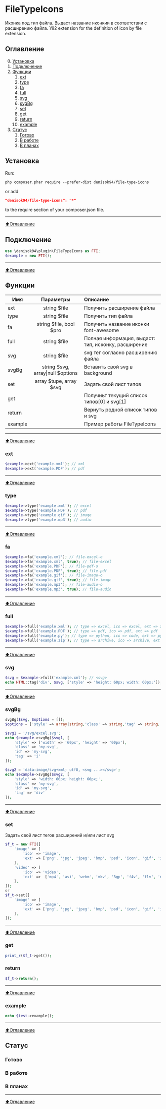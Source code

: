 FileTypeIcons
====

Иконка под тип файла.
Выдаст название иконкии в соответствии с расширению файла.
Yii2 extension for the definition of icon by file extension.

## Оглавление

0. [Установка](#Установка)
1. [Подключение](#Подключение)
2. [Функции](#Функции)
    1. [ext](#ext)
    2. [type](#type)
    3. [fa](#fa)
    4. [full](#full)
    5. [svg](#svg)
    6. [svgBg](#svgBg)
    7. [set](#set)
    8. [get](#get)
    9. [return](#return)
    10. [example](#example)
3. [Статус](#Статус)
    1. [Готово](#Готово)
    2. [В работе](#В-работе)
    3. [В планах](#В-планах)


## Установка

Run:
```
php composer.phar require --prefer-dist denisok94/file-type-icons
```

or add

```json
"denisok94/file-type-icons": "*"
```

to the require section of your composer.json file.

____
[:arrow_up:Оглавление](#Оглавление)

## Подключение

```php
use \denisok94\plugin\FileTypeIcons as FTI;
$example = new FTI();
```
____
[:arrow_up:Оглавление](#Оглавление)

## Функции

| Имя | Параметры | Описание |
|----------------|:---------:|:----------------|
| ext | string $file | Получить расширение файла |
| type | string $file | Получить тип файла |
| fa | string $file, bool $pro | Получить название иконки font-awesome |
| full | string $file | Полная информация, выдаст: тип, исконку, расширение |
| svg | string $file | svg тег согласно расширению файла |
| svgBg | string $svg, array&#124;null $options  | Вставить свой svg в background |
| set | array $tupe, array $svg | Задать свой лист типов|svg |
| get |  | Получиьт текущий список типов[0] и svg[1] |
| return |  | Вернуть родной список типов и svg |
| example |  | Пример работы FileTypeIcons |

____
[:arrow_up:Оглавление](#Оглавление)

### ext

```php
$example->ext('example.xml'); // xml
$example->ext('example.PDF'); // pdf
```
____
[:arrow_up:Оглавление](#Оглавление)


### type

```php
$example->type('example.xml'); // excel
$example->type('example.PDF'); // pdf
$example->type('example.gif'); // image
$example->type('example.mp3'); // audio
```
____
[:arrow_up:Оглавление](#Оглавление)


### fa

```php
$example->fa('example.xml'); // file-excel-o
$example->fa('example.xml', true); // file-excel
$example->fa('example.PDF'); // file-pdf-o
$example->fa('example.PDF', true); // file-pdf
$example->fa('example.gif'); // file-image-o
$example->fa('example.gif', true); // file-image
$example->fa('example.mp3'); // file-audio-o
$example->fa('example.mp3', true); // file-audio
```
____
[:arrow_up:Оглавление](#Оглавление)


### full

```php
$example->full('example.xml'); // type => excel, ico => excel, ext => xml
$example->full('example.PDF'); // type => pdf, ico => pdf, ext => pdf
$example->full('example.py'); // type => python, ico => code, ext => py
$example->full('example.zip'); // type => archive, ico => archive, ext => zip
```
____
[:arrow_up:Оглавление](#Оглавление)


### svg

```php
$svg = $example->full('example.xml'); // <svg>
echo HTML::tag('div', $svg, ['style' => 'height: 60px; width: 60px;']);
```
____
[:arrow_up:Оглавление](#Оглавление)


### svgBg

```php
svgBg($svg, $options = []);
$options = ['style' => array|string,'class' => string,'tag' => string,'id' => string,'txt' => string];

$svg1 = '/svg/excel.svg';
echo $example->svgBg($svg1, [
    'style' => ['width' => '60px', 'height' => '60px'],
    'class' => 'my-svg',
    'id' => 'my-svg',
    'tag' => 'i'
]);

$svg2 = 'data:image/svg+xml; utf8, <svg ...></svg>';
echo $example->svgBg($svg2, [
    'style' => 'width: 60px; height: 60px;',
    'class' => 'my-svg',
    'id' => 'my-svg',
    'tag' => 'div'
]);
```
____
[:arrow_up:Оглавление](#Оглавление)


### set

Задать свой лист тегов расширений и/или лист svg

```php
$f_t = new FTI([
    'image' => [
        'ico' => 'image',
        'ext' => ['png', 'jpg', 'jpeg', 'bmp', 'psd', 'icon', 'gif', 'ico', 'svg', 'webp'],
    ],
    'video' => [
        'ico' => 'video',
        'ext' =>  ['mp4', 'avi', 'webm', 'mkv', '3gp', 'f4v', 'flv', 'moov', 'mov', 'mpeg', 'mpg'],
    ],
]);
or
$f_t->set([
    'image' => [
        'ico' => 'image',
        'ext' => ['png', 'jpg', 'jpeg', 'bmp', 'psd', 'icon', 'gif', 'ico', 'svg', 'webp'],
    ],
]);
```
____
[:arrow_up:Оглавление](#Оглавление)


### get

```php
print_r($f_t->get());
```

### return

```php
$f_t->return();
```
____
[:arrow_up:Оглавление](#Оглавление)

### example

```php
echo $test->example();
```
____
[:arrow_up:Оглавление](#Оглавление)


## Статус 

### Готово 

### В работе

### В планах

____
[:arrow_up:Оглавление](#Оглавление)
